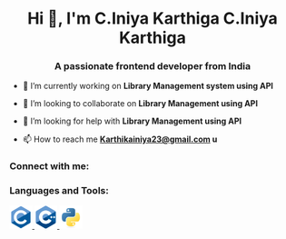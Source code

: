 <h1 align="center">Hi 👋, I'm C.Iniya Karthiga C.Iniya Karthiga</h1>
<h3 align="center">A passionate frontend developer from India</h3>

- 🔭 I’m currently working on **Library Management system using API**

- 👯 I’m looking to collaborate on **Library Management using API**

- 🤝 I’m looking for help with **Library Management using API**

- 📫 How to reach me **Karthikainiya23@gmail.com u**

<h3 align="left">Connect with me:</h3>
<p align="left">
</p>

<h3 align="left">Languages and Tools:</h3>
<p align="left"> <a href="https://www.cprogramming.com/" target="_blank" rel="noreferrer"> <img src="https://raw.githubusercontent.com/devicons/devicon/master/icons/c/c-original.svg" alt="c" width="40" height="40"/> </a> <a href="https://www.w3schools.com/cpp/" target="_blank" rel="noreferrer"> <img src="https://raw.githubusercontent.com/devicons/devicon/master/icons/cplusplus/cplusplus-original.svg" alt="cplusplus" width="40" height="40"/> </a> <a href="https://www.python.org" target="_blank" rel="noreferrer"> <img src="https://raw.githubusercontent.com/devicons/devicon/master/icons/python/python-original.svg" alt="python" width="40" height="40"/> </a> </p>

